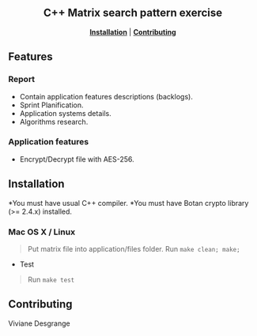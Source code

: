 
<p align="center">
  <h2 align=center>C++ Matrix search pattern exercise</h2>

  <p align="center">
  <b><a href="#installation">Installation</a></b>
  |
  <b><a href="#contributing">Contributing</a></b>
</p>

## Features

### Report
* Contain application features descriptions (backlogs).
* Sprint Planification.
* Application systems details.
* Algorithms research.

### Application features
* Encrypt/Decrypt file with AES-256.

## Installation

*You must have usual C++ compiler.
*You must have Botan crypto library (>= 2.4.x) installed.

### Mac OS X / Linux

> Put matrix file into application/files folder.
> Run `make clean; make;`

* Test
> Run `make test`

## Contributing

Viviane Desgrange
